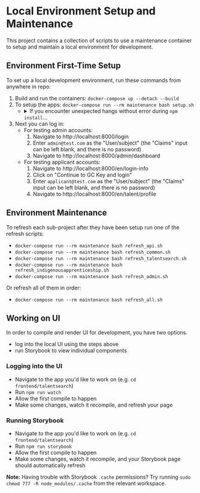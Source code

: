 # Local Environment Setup and Maintenance

This project contains a collection of scripts to use a maintenance container to setup and maintain a local environment for development.

## Environment First-Time Setup

To set up a local development environment, run these commands from anywhere in repo:

1. Build and run the containers: `docker-compose up --detach --build`
2. To setup the apps: `docker-compose run --rm maintenance bash setup.sh`
   - <details>
        <summary>If you encounter unexpected hangs without error during <code>npm install</code>...</summary>
        ...try stopping `mock-auth` container temporarily. (It runs a Java app,
        and these can be memory hogs.) You can do this via Docker UI or this CLI
        command:
        ```
        docker-compose stop mock-auth
        # Finish building app.
        docker-compose start mock-auth
        ```
     </details>
3. Next you can log in:
   - For testing admin accounts:
     1. Navigate to http://localhost:8000/login
     2. Enter `admin@test.com` as the "User/subject" (the "Claims" input can be left blank, and there is no password)
     3. Navigate to http://localhost:8000/admin/dashboard
   - For testing applicant accounts:
     1. Navigate to http://localhost:8000/en/login-info
     2. Click on "Continue to GC Key and login"
     3. Enter `applicant@test.com` as the "User/subject" (the "Claims" input can be left blank, and there is no password)
     4. Navigate to http://localhost:8000/en/talent/profile

## Environment Maintenance

To refresh each sub-project after they have been setup run one of the refresh scripts:

- `docker-compose run --rm maintenance bash refresh_api.sh`
- `docker-compose run --rm maintenance bash refresh_common.sh`
- `docker-compose run --rm maintenance bash refresh_talentsearch.sh`
- `docker-compose run --rm maintenance bash refresh_indigenousapprenticeship.sh`
- `docker-compose run --rm maintenance bash refresh_admin.sh`

Or refresh all of them in order:

- `docker-compose run --rm maintenance bash refresh_all.sh`

## Working on UI

In order to compile and render UI for development, you have two options.

- log into the local UI using the steps above
- run Storybook to view individual components

### Logging into the UI

- Navigate to the app you'd like to work on (e.g. `cd frontend/talentsearch`)
- Run `npm run watch`
- Allow the first compile to happen
- Make some changes, watch it recompile, and refresh your page

### Running Storybook

- Navigate to the app you'd like to work on (e.g. `cd frontend/talentsearch`)
- Run `npm run storybook`
- Allow the first compile to happen
- Make some changes, watch it recompile, and your Storybook page should automatically refresh

**Note:** Having trouble with Storybook `.cache` permissions? Try running `sudo chmod 777 -R node_modules/.cache` from the relevant workspace.
